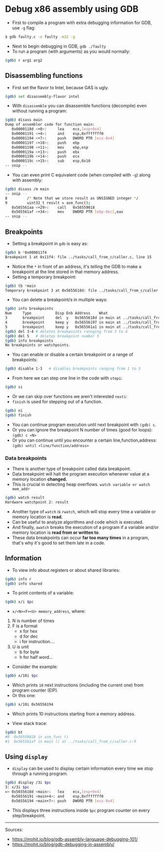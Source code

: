 # Debug x86 assembly using GDB

- First to compile a program with extra debugging information for GDB, use `-g` flag:

```sh
$ gdb faulty.c -o faulty -m32 -g
```

- Next to begin debugging in GDB, `gdb ./faulty`
- To run a program (with arguments) as you would normally:

```sh
(gdb) r arg1 arg2
```

## Disassembling functions

- First set the flavor to Intel, because GAS is ugly.

```sh
(gdb) set disassembly-flavor intel
```

- With `disassemble` you can disassemble functions (decompile) even without running a program:

```sh
(gdb) disass main
Dump of assembler code for function main:
   0x0000118d <+0>:     lea    ecx,[esp+0x4]
   0x00001191 <+4>:     and    esp,0xfffffff0
   0x00001194 <+7>:     push   DWORD PTR [ecx-0x4]
   0x00001197 <+10>:    push   ebp
   0x00001198 <+11>:    mov    ebp,esp
   0x0000119a <+13>:    push   ebx
   0x0000119b <+14>:    push   ecx
   0x0000119c <+15>:    sub    esp,0x10
-- snip --
```

- You can even print C equivalent code (when compiled with `-g`) along with assembly:

```sh
(gdb) disass /m main
-- snip --
8         /* Note that we store result as UNSIGNED integer */
9         uint32_t result = asm_func();
   0x565561aa <+29>:    call   0x56559018
   0x565561af <+34>:    mov    DWORD PTR [ebp-0xc],eax
-- snip --
```

## Breakpoints

- Setting a breakpoint in `gdb` is easy as:

```sh
(gdb) b *0x000011f4
Breakpoint 1 at 0x11f4: file ../tasks/call_from_c/caller.c, line 15
```

- Notice the `*` in front of an address, it's telling the GDB to make a breakpoint at the line stored in that memory address.
- Setting a temporary breakpoint:

```sh
(gdb) tb *main
Temporary breakpoint 3 at 0x5655618d: file ../tasks/call_from_c/caller.c, line 7.
```

- You can delete a breakpoint/s in multiple ways:

```sh
(gdb) info breakpoints
Num     Type           Disp Enb Address    What
3       breakpoint     del  y   0x5655618d in main at ../tasks/call_from_c/caller.c:7
4       breakpoint     keep y   0x56556197 in main at ../tasks/call_from_c/caller.c:7
5       breakpoint     keep y   0x565561a1 in main at ../tasks/call_from_c/caller.c:7
(gdb) del 3-4 # deletes breakpoints rannging from 3 to 4
(gdb) del 5   # deletes breakpoint number 5
(gdb) info breakpoints
No breakpoints or watchpoints.
```

- You can enable or disable a certain breakpoint or a range of breakpoints:

```sh
(gdb) disable 1-3   # disables breakpoints ranging from 1 to 3
```

- From here we can step one line in the code with `stepi`:

```sh
(gdb) si
```

- Or we can skip over functions we aren't interested `nexti`:
- `finish` is used for stepping out of a function.

```sh
(gdb) ni
(gdb) finish
```

- You can continue program execution until next breakpoint with `(gdb) c`.
- Or you can ignore the breakpoint N number of times (good for loops): `(gdb) c <N>`
- Or you can continue until you encounter a certain line,function,address:
`(gdb) until <line/function/address>`

### Data breakpoints

- There is another type of breakpoint called data breakpoint.
- Data breakpoint will halt the program execution whenever value at a memory location __changed.__
- This is crucial in detecting heap overflows.
`watch variable or watch mem_addr`

```sh
(gdb) watch result
Hardware watchpoint 2: result
```

- Another type of `watch` is `rwatch`, which will stop every time a variable or memory location is __read.__
- Can be useful to analyze algorithms and code which is executed.
- And finally, `awatch` breaks the execution of a program if a variable and/or memory location is __read from or written to__.
- These data breakpoints can occur __far too many times__ in a program, that's why it's good to set them late in a code.

## Information

- To view info about registers or about shared libraries:

```sh
(gdb) info r
(gdb) info shared
```

- To print contents of a variable:
```sh
(gdb) x/i $pc
```

- `x/<N><F><U> memory_address`, where:
1. N is number of times
2. F is a format
    - x for hex
    - d for dec
    - i for instruction....
3. U is unit
    - b for byte
    - h for half word...

- Consider the example:

```sh
(gdb) x/10i $pc
```

- Which prints `10` next instructions (including the current one) from program counter (EIP).
- Or this one:

```sh
(gdb) x/10i 0x56556194
```

- Which prints 10 instructions starting from a memory address.

- View stack trace:

```sh
(gdb) bt
#0  0x56559018 in asm_func ()
#1  0x565561af in main () at ../tasks/call_from_c/caller.c:9
```

## Using `display`

- `display` can be used to display certain information every time we stop through a running program.

```sh
(gdb) display /3i $pc
3: x/3i $pc
=> 0x5655618d <main>:   lea    ecx,[esp+0x4]
   0x56556191 <main+4>: and    esp,0xfffffff0
   0x56556194 <main+7>: push   DWORD PTR [ecx-0x4]
```

- This displays three instructions inside `$pc` program counter on every step/breakpoint.

---

Sources:
- https://mohit.io/blog/gdb-assembly-language-debugging-101/
- https://mohit.io/blog/gdb-debugging-in-assembly/
